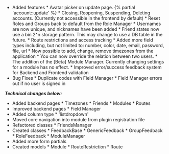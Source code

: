 * Added features
        * Avatar picker on update page. {% partial 'account::update' %}
        * Closing, Reopening, Suspending, Deleting accounts. (Currently not accessible in the frontend by default)
        * Reset Roles and Groups back to default from the Role Manager
        * Usernames are now unique, and nicknames have been added
        * Friend states now use a bin 2^n storage pattern. This may change to use a DB table in the future.
        * Route restrictions and access tracking
        * Added more field types including, but not limited to: number, color, date, email, password, file, url
        * Now possible to add, change, remove timezones from the application
        * You can now override the relation between two users.
        * The addition of the [Beta] Module Manager. Currently changing settings for a module has no effect.
        * Improved error/success feedback system for Backend and Frontend validation
* Bug Fixes
        * Duplicate codes with Field Manager
        * Field Manager errors out if no user is signed in

***Technical changes below:***

* Added backend pages
        * Timezones
        * Friends
        * Modules
        * Routes
* Improved backend pages
        * Field Manager
* Added column type 
        * 'listdropdown'
* Moved core navigation into module from plugin registration file
* Refactored classes
        * FriendsManager
* Created classes
        * FeedbackBase
        * GenericFeedback
        * GroupFeedback
        * RoleFeedback
        * ModuleManager
* Added more form partials
* Created models
        * Module
        * RouteRestriction
        * Route